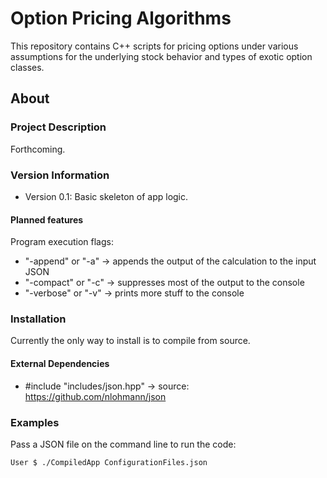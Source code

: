 # Option Pricing Algorithms

This repository contains C++ scripts for pricing options under various assumptions for the underlying stock behavior and types of exotic option classes.

## About 
### Project Description
Forthcoming.

### Version Information
- Version 0.1: Basic skeleton of app logic.

#### Planned features
Program execution flags:
- "-append" or "-a" -> appends the output of the calculation to the input JSON
- "-compact" or "-c" -> suppresses most of the output to the console
- "-verbose" or "-v" -> prints more stuff to the console

### Installation
Currently the only way to install is to compile from source.

#### External Dependencies
- #include "includes/json.hpp" -> source: https://github.com/nlohmann/json

### Examples
Pass a JSON file on the command line to run the code:
```
User $ ./CompiledApp ConfigurationFiles.json
```

